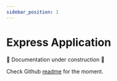 ```yaml
---
sidebar_position: 1
---
```


# Express Application

🚧 Documentation under construction 🚧

Check Github [readme](https://github.com/ecyrbe/zodios) for the moment.
